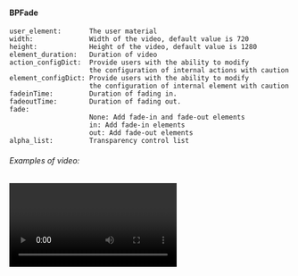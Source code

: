 #### BPFade 
    
    user_element:       The user material
    width:              Width of the video, default value is 720 
    height:             Height of the video, default value is 1280
    element_duration:   Duration of video 
    action_configDict:  Provide users with the ability to modify 
                        the configuration of internal actions with caution
    element_configDict: Provide users with the ability to modify 
                        the configuration of internal element with caution
    fadeinTime:         Duration of fading in.
    fadeoutTime:        Duration of fading out. 
    fade: 
                        None: Add fade-in and fade-out elements
                        in: Add fade-in elements
                        out: Add fade-out elements 
    alpha_list:         Transparency control list
    
    
###### Examples of video:
 <video>
    <source id="map41" src="http://test-v.oss-cn-shanghai.aliyuncs.com/hypnos-blueprint/output-11104-484360.mp4" type="video/mp4>
 </video>
